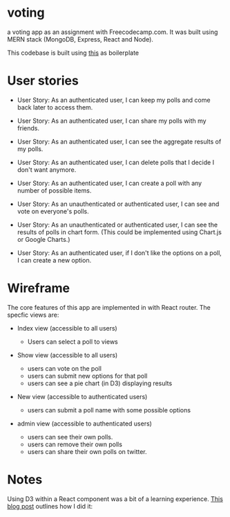 # voting
a voting app as an assignment with Freecodecamp.com. It was built using MERN stack (MongoDB, Express, React and Node).

This codebase is built using [this](https://github.com/sahat/hackathon-starter/tree/es5) as boilerplate

# User stories

  - User Story: As an authenticated user, I can keep my polls and come back later to access them.

  - User Story: As an authenticated user, I can share my polls with my friends.

  - User Story: As an authenticated user, I can see the aggregate results of my polls.

  - User Story: As an authenticated user, I can delete polls that I decide I don't want anymore.

  - User Story: As an authenticated user, I can create a poll with any number of possible items.

  - User Story: As an unauthenticated or authenticated user, I can see and vote on everyone's polls.

  - User Story: As an unauthenticated or authenticated user, I can see the results of polls in chart form. (This could be implemented using Chart.js or Google Charts.)

  - User Story: As an authenticated user, if I don't like the options on a poll, I can create a new option.

# Wireframe

The core features of this app are implemented in with React router. The specfic views are:

 - Index view (accessible to all users)
    - Users can select a poll to views

  - Show view (accessible to all users)
    - users can vote on the poll
    - users can submit new options for that poll
    - users can see a pie chart (in D3) displaying results
  - New view (accessible to authenticated users)
    - users can submit a poll name with some possible options
  - admin view (accessible to authenticated users)
    - users can see their own polls.
    - users can remove their own polls
    - users can share their own polls on twitter.

# Notes

Using D3 within a React component was a bit of a learning experience. [This blog post](http://www.jstoebel.com/getting-react-and-d3-to-play-nice/) outlines how I did it:
